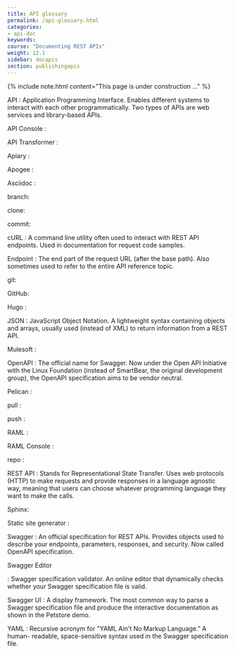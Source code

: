 ```yaml
---
title: API glossary
permalink: /api-glossary.html
categories:
- api-doc
keywords:
course: "Documenting REST APIs"
weight: 12.1
sidebar: docapis
section: publishingapis
---
```


{% include note.html content="This page is under construction ..." %}

API
: Application Programming Interface. Enables different systems to interact with each other programmatically. Two types of APIs are web services and library-based APIs.

API Console
:

API Transformer
:

Apiary
:

Apogee
:

Asciidoc
:

branch:

clone:

commit:

cURL
: A command line utility often used to interact with REST API endpoints. Used in documentation for request code samples.

Endpoint
: The end part of the request URL (after the base path). Also sometimes used to refer to the entire API reference topic.

git:

GitHub:


Hugo
:

JSON
: JavaScript Object Notation. A lightweight syntax containing objects and arrays, usually used (instead of XML) to return information from a REST API.

Mulesoft
:

OpenAPI
: The official name for Swagger. Now under the Open API Initiative with the Linux Foundation (instead of SmartBear, the original development group), the OpenAPI specification aims to be vendor neutral.

Pelican
:

pull
:

push
:

RAML
:

RAML Console
:

repo
:

REST API
: Stands for Representational State Transfer. Uses web protocols (HTTP) to make requests and provide responses in a language agnostic way, meaning that users can choose whatever programming language they want to make the calls.

Sphinx:

Static site generator
:

Swagger
: An official specification for REST APIs. Provides objects used to describe your endpoints, parameters, responses, and security. Now called OpenAPI specification.

Swagger Editor

: Swagger specification validator. An online editor that dynamically checks whether your Swagger specification file is valid.

Swagger UI
: A display framework. The most common way to parse a Swagger specification file and produce the interactive documentation as shown in the Petstore demo.


YAML
: Recursive acronym for "YAML Ain't No Markup Language.” A human- readable, space-sensitive syntax used in the Swagger specification file.
